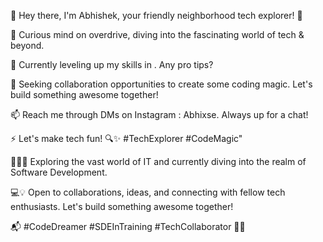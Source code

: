 👋 Hey there, I'm Abhishek, your friendly neighborhood tech explorer! 🚀

👀 Curious mind on overdrive, diving into the fascinating world of tech & beyond.

🌱 Currently leveling up my skills in . Any pro tips?

💞️ Seeking collaboration opportunities to create some coding magic. Let's build something awesome together!

📫 Reach me through DMs on Instagram : Abhixse. Always up for a chat!

⚡ Let's make tech fun! 🔍✨ #TechExplorer #CodeMagic"

👩‍💻✨ Exploring the vast world of IT and currently diving into the realm of Software Development. 

💻💡 Open to collaborations, ideas, and connecting with fellow tech enthusiasts. Let's build something awesome together! 

📬 #CodeDreamer #SDEInTraining #TechCollaborator 🤖✨

